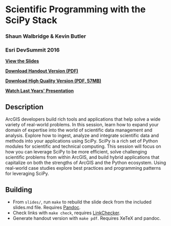 Scientific Programming with the SciPy Stack
===========================================

### Shaun Walbridge & Kevin Butler
### Esri DevSummit 2016


**[View the Slides](#)**

**[Download Handout Version (PDF)](#)**

**[Download High Quality Version (PDF, 57MB)](#)**

**[Watch Last Years' Presentation](http://video.esri.com/watch/4419/python-working-with-scientific-data)**

Description
-----------

ArcGIS developers build rich tools and applications that help solve a wide variety of real-world problems. In this session, learn how to expand your domain of expertise into the world of scientific data management and analysis. Explore how to ingest, analyze and integrate scientific data and methods into your applications using SciPy. SciPy is a rich set of Python modules for scientific and technical computing. This session will focus on how you can leverage SciPy to be more efficient, solve challenging scientific problems from within ArcGIS, and build hybrid applications that capitalize on both the strengths of ArcGIS and the Python ecosystem. Using real-world case studies explore best practices and programming patterns for leveraging SciPy.

Building
--------

 - From `slides/`, run `make` to rebuild the slide deck from the included slides.md file. Requires [Pandoc](http://johnmacfarlane.net/pandoc/).
 - Check links with `make check`, requires [LinkChecker](https://pypi.python.org/pypi/LinkChecker).
 - Generate handout version with `make pdf`. Requires XeTeX and pandoc.
